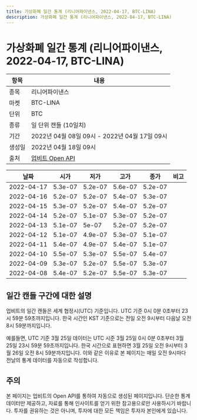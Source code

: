 ```yaml
---
title: 가상화폐 일간 통계 (리니어파이낸스, 2022-04-17, BTC-LINA)
description: 가상화폐 일간 통계 (리니어파이낸스, 2022-04-17, BTC-LINA)
---
```



가상화폐 일간 통계 (리니어파이낸스, 2022-04-17, BTC-LINA)
===

|항목|내용|
|--|--|
|종목|리니어파이낸스|
|마켓|BTC-LINA|
|단위|BTC|
|종류|일 단위 캔들 (10일치)|
|기간|2022년 04월 08일 09시 - 2022년 04월 17일 09시|
|생성일|2022년 04월 18일 09시|
|출처|[업비트 Open API](https://docs.upbit.com)|


|날짜|시가|저가|고가|종가|비고|
|--|--|--|--|--|--|
|2022-04-17|5.3e-07|5.2e-07|5.6e-07|5.2e-07|    |
|2022-04-16|5.2e-07|5.2e-07|5.4e-07|5.3e-07|    |
|2022-04-15|5.3e-07|5.2e-07|5.4e-07|5.2e-07|    |
|2022-04-14|5.2e-07|5.1e-07|5.3e-07|5.2e-07|    |
|2022-04-13|5.1e-07|5e-07|5.2e-07|5.2e-07|    |
|2022-04-12|5.1e-07|4.9e-07|5.3e-07|5.1e-07|    |
|2022-04-11|5.4e-07|4.9e-07|5.4e-07|5.1e-07|    |
|2022-04-10|5.5e-07|5.3e-07|5.5e-07|5.4e-07|    |
|2022-04-09|5.3e-07|5.2e-07|5.5e-07|5.3e-07|    |
|2022-04-08|5.4e-07|5.2e-07|5.5e-07|5.3e-07|    |


일간 캔들 구간에 대한 설명
---


업비트의 일간 캔들은 세계 협정시(UTC) 기준입니다. 
UTC 기준 0시 0분 0초부터 23시 59분 59초까지입니다. 
한국 시간인 KST 기준으로는 전일 오전 9시부터 다음날 오전 8시 59분까지입니다. 


예를들면, UTC 기준 3월 25일 데이터는 UTC 시준 3월 25일 0시 0분 0초부터 3월 25일 23시 59분 59초까지입니다. 
한국 시간으로 표현하면 3월 25일 오전 9시부터 3월 26일 오전 8시 59분까지입니다. 
이와 같은 이유로 본 페이지는 매일 오전 9시마다 전날의 통계 데이터를 자동으로 작성합니다. 


주의
---


본 페이지는 업비트의 Open API를 통하여 자동으로 생성된 페이지입니다. 
단순한 통계 데이터만 제공하고, 자료를 통해 인사이트를 얻기 위한 참고용으로만 사용하시기 바랍니다. 
투자를 권유하는 것은 아니며, 투자에 대한 모든 책임은 투자자 본인에게 있습니다. 
